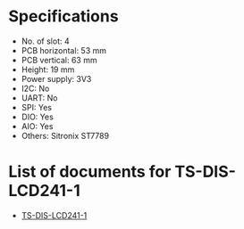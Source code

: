 # Specifications
- No. of slot: 4
- PCB horizontal: 53 mm
- PCB vertical: 63 mm
- Height: 19 mm
- Power supply: 3V3
- I2C: No
- UART: No
- SPI: Yes
- DIO: Yes
- AIO: Yes
- Others: Sitronix ST7789

# List of documents for TS-DIS-LCD241-1
- [TS-DIS-LCD241-1](TS-DIS-LCD241-1_SCH.pdf)
